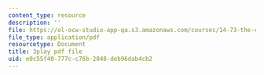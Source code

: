 ```yaml
---
content_type: resource
description: ''
file: https://ol-ocw-studio-app-qa.s3.amazonaws.com/courses/14-73-the-challenge-of-world-poverty-spring-2011/e0c55f40777cc76b2048deb96dab4cb2_p5ro4x1r16Q.pdf
file_type: application/pdf
resourcetype: Document
title: 3play pdf file
uid: e0c55f40-777c-c76b-2048-deb96dab4cb2
---
```

